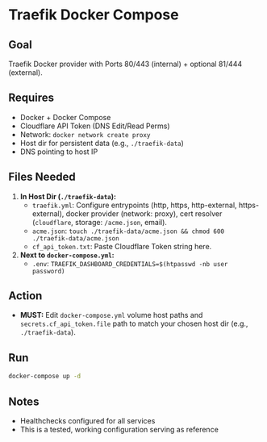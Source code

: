 # Traefik Docker Compose

## Goal
Traefik Docker provider with Ports 80/443 (internal) + optional 81/444 (external).

## Requires
* Docker + Docker Compose
* Cloudflare API Token (DNS Edit/Read Perms)
* Network: `docker network create proxy`
* Host dir for persistent data (e.g., `./traefik-data`)
* DNS pointing to host IP

## Files Needed

1.  **In Host Dir (`./traefik-data`):**
    * `traefik.yml`: Configure entrypoints (http, https, http-external, https-external), docker provider (network: proxy), cert resolver (`cloudflare`, storage: `/acme.json`, email). 
    * `acme.json`: `touch ./traefik-data/acme.json && chmod 600 ./traefik-data/acme.json`
    * `cf_api_token.txt`: Paste Cloudflare Token string here.
2.  **Next to `docker-compose.yml`:**
    * `.env`: `TRAEFIK_DASHBOARD_CREDENTIALS=$(htpasswd -nb user password)`

## Action
* **MUST:** Edit `docker-compose.yml` volume host paths and `secrets.cf_api_token.file` path to match your chosen host dir (e.g., `./traefik-data`).

## Run
```bash
docker-compose up -d 
```

## Notes
* Healthchecks configured for all services
* This is a tested, working configuration serving as reference